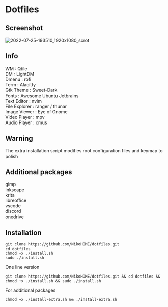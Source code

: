 # Dotfiles
## Screenshot

![2022-07-25-193510_1920x1080_scrot](https://user-images.githubusercontent.com/88329920/180839591-112717c1-f1f3-44e7-9ee7-cc5350ea9651.png)

## Info
WM : Qtile <br>
DM : LightDM <br>
Dmenu : rofi <br>
Term : Alacitty <br>
Gtk Theme : Sweet-Dark <br>
Fonts : Awesome Ubuntu Jetbrains <br>
Text Editor : nvim <br>
File Explorer : ranger / thunar <br>
Image Viewer : Eye of Gnome <br>
Video Player : mpv <br>
Audio Player : cmus <br> 
## Warning
The extra installation script modifies root configuration files and keymap to polish
## Additional packages
gimp <br>
inkscape <br>
krita <br>
libreoffice <br>
vscode <br>
discord <br>
onedrive <br>

## Installation
```
git clone https://github.com/NikoHOME/dotfiles.git
cd dotfiles
chmod +x ./install.sh
sudo ./install.sh
```
One line version
```
git clone https://github.com/NikoHOME/dotfiles.git && cd dotfiles && chmod +x ./install.sh && sudo ./install.sh
```
For additional packages <br>
```
chmod +x ./install-extra.sh && ./install-extra.sh
```



